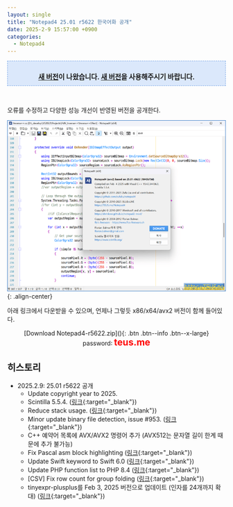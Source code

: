 ```yaml
---
layout: single
title: "Notepad4 25.01 r5622 한국어화 공개"
date: 2025-2-9 15:57:00 +0900
categories:
  - Notepad4
---
```


<div style="border-style: dashed; border-width: 1px; border-color: #79a5e4; background-color: #dbe8fb; padding: 10px;"><p style="text-align: center; margin-bottom: 0;"><span style="font-size: 1.111em;"><b><a href="/notepad4/Notepad4-r5632/">새 버전</a>이 나왔습니다. <a href="/notepad4/Notepad4-r5632/">새 버전</a>을 사용해주시기 바랍니다.</b></span></p></div><p><br /></p>

오류를 수정하고 다양한 성능 개선이 반영된 버전을 공개한다.

![image](</images/2025-02-09a/notepad4_Bs64_Q.png>){: .align-center}

아래 링크에서 다운받을 수 있으며, 언제나 그렇듯 x86/x64/avx2 버전이 함께 들어있다.

<div style="text-align: center;" markdown="1">
[Download Notepad4-r5622.zip](</attachment/2025-02-09a/Notepad4-r5622.zip>){: .btn .btn--info .btn--x-large}
<br>password꞉ <span style="color: red; font-size: 1.5em;"><b>teus.me</b></span>
</div>

## 히스토리

* 2025.2.9꞉ 25.01 r5622 공개
  * Update copyright year to 2025.
  * Scintilla 5.5.4. ([링크](https://github.com/zufuliu/notepad4/commit/646d77c75ce0034f5e7441326e6219c1c6fb5374){:target="_blank"})
  * Reduce stack usage. ([링크](https://github.com/zufuliu/notepad4/commit/f3c6c01c0cde18565b54f831a3966e3b0a1f2f8c){:target="_blank"})
  * Minor update binary file detection, issue #953. ([링크](https://github.com/zufuliu/notepad4/commit/a99532821ee205cf0ca5cdb5e9bf579fa712ebe8){:target="_blank"})
  * C++ 예약어 목록에 AVX/AVX2 명령어 추가 (AVX512는 문자열 길이 한계 때문에 추가 불가능)
  * Fix Pascal asm block highlighting ([링크](https://github.com/zufuliu/notepad4/commit/840401c70140946bb26387b1acb6e22f6bdf1659){:target="_blank"})
  * Update Swift keyword to Swift 6.0 ([링크](https://github.com/zufuliu/notepad4/commit/bd29e3cb58955f449aad940ca16efba64bc1320f){:target="_blank"})
  * Update PHP function list to PHP 8.4 ([링크](https://github.com/zufuliu/notepad4/commit/0e19b500f6bc077205095c00bdce13bfe225db32){:target="_blank"})
  * [CSV] Fix row count for group folding ([링크](https://github.com/zufuliu/notepad4/commit/2bfd0105bec45912fcbfc6a79d58dc6d3ed62c09){:target="_blank"})
  * tinyexpr-plusplus를 Feb 3, 2025 버전으로 업데이트 (인자를 24개까지 확대) ([링크](https://github.com/Blake-Madden/tinyexpr-plusplus/commit/2ac6ed6ca2c00d1840a6cbb220706ff3ff198f6e){:target="_blank"})
